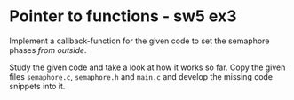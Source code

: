 # Pointer to functions - sw5 ex3

Implement a callback-function for the given code to set the semaphore phases 
*from outside*.

Study the given code and take a look at how it works so far. Copy the given
files ```semaphore.c```, ```semaphore.h``` and ```main.c``` and develop the
missing code snippets into it.
